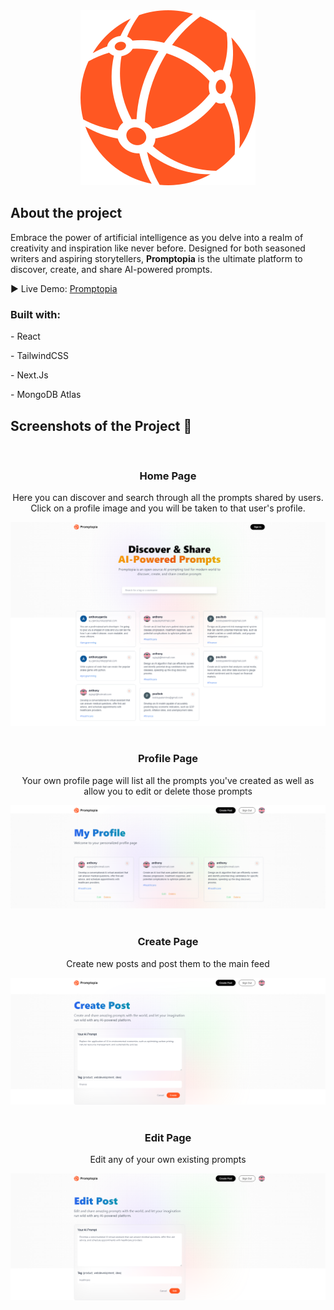<div align="center">
  <img
    src="public/assets/images/logo.svg"
    alt="Promptopia logo"
  />
</div>

<h2>About the project</h2>

<p>Embrace the power of artificial intelligence as you delve into a realm of creativity and inspiration like never before. Designed for both seasoned writers and aspiring storytellers, <strong>Promptopia</strong> is the ultimate platform to discover, create, and share AI-powered prompts.</p>

▶ Live Demo: <a href="https://promptopia-ayjayjr.vercel.app/">Promptopia</a>

<h3>Built with:</h3>
<p>- React</p>
<p>- TailwindCSS</p>
<p>- Next.Js</p>
<p>- MongoDB Atlas</p>

<h2>Screenshots of the Project 📸</h2>
<br>
<div align='center'>
  <h3>Home Page</h3>
  <p>Here you can discover and search through all the prompts shared by users. Click on a profile image and you will be taken to that user's profile.</p>
  <img
    src="public/assets/images/promptopia.png"
    alt="Promptopia home page screenshot"
  />
</div>
<br>
<div align='center'>
  <h3>Profile Page</h3>
  <p>Your own profile page will list all the prompts you've created as well as allow you to edit or delete those prompts</p>
  <img
    src="public/assets/images/promptopia_my_profile.png"
    alt="Promptopia profile page screenshot"
  />
</div>
<br>
<div align='center'>
  <h3>Create Page</h3>
  <p>Create new posts and post them to the main feed</p>
  <img
    src="public/assets/images/promptopia_create_post.png"
    alt="Promptopia create post page screenshot"
  />
</div><br>
<div align='center'>
  <h3>Edit Page</h3>
  <p>Edit any of your own existing prompts</p>
  <img
    src="public/assets/images/promptopia_edit_post.png"
    alt="Promptopia edit post page screenshot"
  />
</div>

